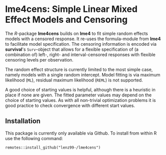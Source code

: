 # lme4cens: Simple Linear Mixed Effect Models and Censoring

The *R*-package **lme4cens** builds on **lme4** to fit simple random effects models with a censored response.
It re-uses the formula-module from **lme4** to facilitate model specification.
The censoring information is encoded via **survival**'s `Surv`-object that allows for a flexible specification of
(a combination of) left-, right- and interval-censored responses with flexible censoring levels per observation.

The random effect structure is currently limited to the most simple case, namely models with a single random intercept.
Model fitting is via maximum likelihood (`ML`), residual maximum likelihood (`REML`) is not supported.

A good choice of starting values is helpful, although there is a heuristic in place if none are given.
The fitted parameter values may depend on the choice of starting values.
As with all non-trivial optimization problems it is good practice to check convergence with different start values.

## Installation
This package is currently only available via Github. To install from within R use the following command:

```
remotes::install_github("lenz99-/lme4cens")
```
